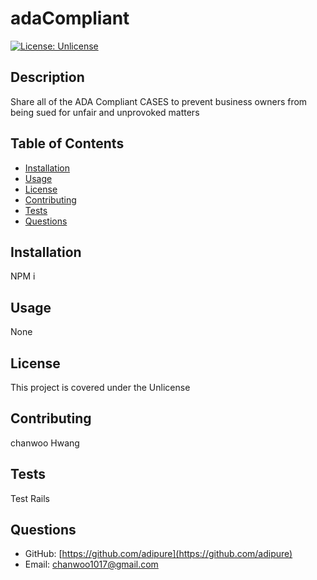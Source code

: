 # adaCompliant

[![License: Unlicense](https://img.shields.io/badge/license-Unlicense-blue.svg)](http://unlicense.org/)

## Description
Share all of the ADA Compliant CASES to prevent business owners from being sued for unfair and unprovoked matters

## Table of Contents 
- [Installation](#Installation)
- [Usage](#Usage)
- [License](#License)
- [Contributing](#Contributing)
- [Tests](#Test-Instructions)
- [Questions](#Questions)

## Installation
NPM i 

## Usage
None

## License
This project is covered under the Unlicense

## Contributing
chanwoo Hwang

## Tests
Test Rails

## Questions
- GitHub: [https://github.com/adipure](https://github.com/adipure)
- Email: [chanwoo1017@gmail.com](chanwoo1017@gmail.com)

